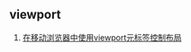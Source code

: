 ## viewport
1. [在移动浏览器中使用viewport元标签控制布局](https://developer.mozilla.org/zh-CN/docs/Mobile/Viewport_meta_tag)
